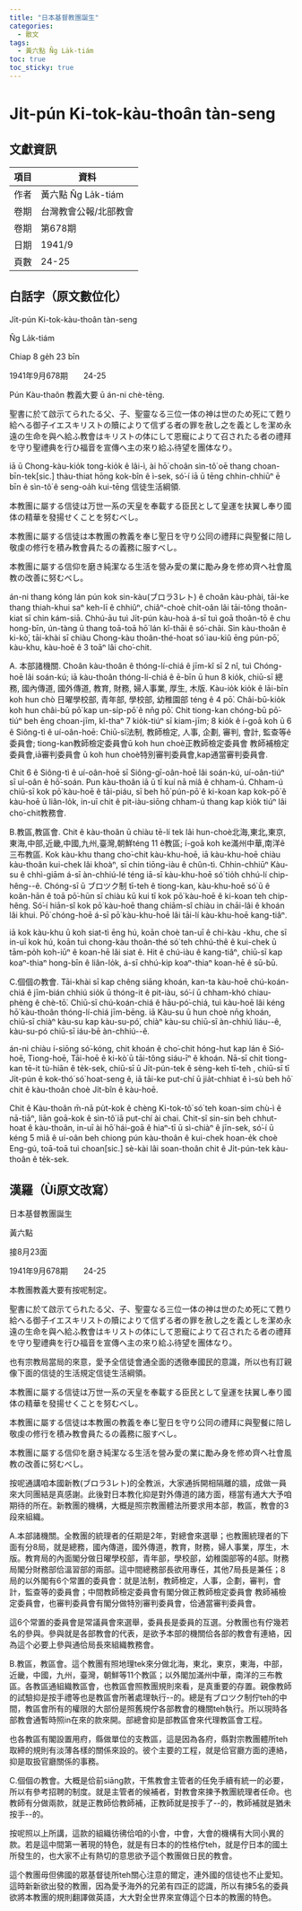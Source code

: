 ```yaml
---
title: "日本基督教團誕生"
categories:
  - 散文
tags:
  - 黃六點 N̂g La̍k-tiám
toc: true
toc_sticky: true
---
```


# Ji̍t-pún Ki-tok-kàu-thoân tàn-seng

## 文獻資訊

| 項目 | 資料 |
|---|---|
| 作者 | 黃六點 N̂g La̍k-tiám |
| 卷期 | 台灣教會公報/北部教會 |
| 卷期 | 第678期 |
| 日期 | 1941/9 |
| 頁數 | 24-25 |

## 白話字（原文數位化）

Ji̍t-pún Ki-tok-kàu-thoân tàn-seng

N̂g La̍k-tiám

Chiap 8 ge̍h 23 bīn

1941年9月678期       24-25

Pún Kàu-thaôn 教義大要 ū án-ni chè-tēng.

聖書に於て啟示てられたる父、子、聖靈なる三位一体の神は世のため死にて甦り給へる御子イエスキリストの贖によりて信ずる者の罪を赦し之を義としを潔め永遠の生命を與へ給ふ教會はキリストの体にして恩寵によりて召されたる者の禮拜を守り聖禮典を行ひ福音を宣傳へ主の來り給ふ待望を團体なり。

iā ū Chong-kàu-kio̍k tong-kio̍k ê lâi-ì, ài hō͘ choân sìn-tô͘ oē thang choan-bīn-tek[sic.] thàu-thiat hōng kok-bîn ê ì-sek, só͘-í iā ū tēng chhin-chhiūⁿ ē bīn ê sìn-tô͘ ê seng-oa̍h kui-tēng 信徒生活綱領.

本教團に屬する信徒は万世一系の天皇を奉載する臣民として皇運を扶翼し奉り國体の精華を發揚せくことを努むべし。

本教團に屬する信徒は本教團の教義を奉じ聖日を守り公同の禮拜に與聖餐に陪し敬虔の修行を積み教會員たるの義務に服すべし。

本教團に屬する信仰を磨き純潔なる生活を營み愛の業に勵み身を修め齊へ社會風教の改善に努むべし。

án-ni thang kóng lán pún kok sin-kàu(ブロラ3レト) ê choân kàu-phài, tāi-ke thang thiah-khui saⁿ keh-lī ê chhiûⁿ, chiâⁿ-choè chi̍t-oân lâi tāi-tông thoân-kiat sī chin kám-siā. Chhú-āu tuì Ji̍t-pún kàu-hoà á-sī tuì goā thoân-tō ê chu hong-bīn, ún-tàng ū thang toā-toā hō͘ lán kî-thāi ê só͘-chāi. Sin kàu-thoân ê ki-kò͘, tāi-khài sī chiàu Chong-kàu thoân-thé-hoat só͘ iau-kiû ēng pún-pō͘, kàu-khu, kàu-hoē ê 3 toāⁿ lâi cho͘-chit.

A. 本部諸機關. Choân kàu-thoân ê thóng-lí-chiá ê jīm-kî sī 2 nî, tuì Chóng-hoē lâi soán-kú; iā kàu-thoân thóng-lí-chiá ê ē-bīn ū hun 8 kio̍k, chiū-sī 總務, 國內傳道, 國外傳道, 教育, 財務, 婦人事業, 厚生, 木版. Kàu-io̍k kio̍k ê lāi-bīn koh hun chò 日曜學校部, 青年部, 學校部, 幼稚園部 téng ê 4 pō͘. Châi-bū-kio̍k koh hun châi-bū pō͘ kap un-si̍p-pō͘ ê nn̄g pō͘. Chit tiong-kan chóng-bū pō͘-tiúⁿ beh ēng choan-jīm, kî-thaⁿ 7 kio̍k-tiúⁿ sī kiam-jīm; 8 kio̍k ê í-goā koh ū 6 ê Siông-tì ê uí-oân-hoē: Chiū-sī法制, 教師檢定, 人事, 企劃, 審判, 會計, 監查等ê委員會; tiong-kan教師檢定委員會ū koh hun choè正教師檢定委員會 教師補檢定委員會,iā審判委員會 ū koh hun choè特別審判委員會,kap通當審判委員會.

Chit 6 ê Siông-tì ê uí-oân-hoē sī Siông-gī-oân-hoē lâi soán-kú, uí-oân-tiúⁿ sī uí-oân ê hō͘-soán. Pun kàu-thoân iā ū tī kuí nā miâ ê chham-ú. Chham-ú chiū-sī kok pō͘ kàu-hoē ê tāi-piáu, sī beh hō͘ pún-pō͘ ê ki-koan kap kok-pō͘ ê kàu-hoē ū liân-lo̍k, in-uī chit ê pit-iàu-siōng chham-ú thang kap kio̍k tiúⁿ lâi cho͘-chit教務會.

B.教區,教區會. Chit ê kàu-thoân ū chiàu tē-lí tek lâi hun-choè北海,東北,東京,東海,中部,近畿,中國,九州,臺灣,朝鮮téng 11 ê教區; í-goā koh ke滿州中華,南洋ê三布教區. Kok kàu-khu thang cho͘-chit kàu-khu-hoē, iā kàu-khu-hoē chiàu kàu-thoân kui-chek lâi khoàⁿ, sī chin tiōng-iàu ê chûn-tì. Chhin-chhiūⁿ Kàu-su ê chhì-giām á-sī àn-chhiú-lé téng iā-sī kàu-khu-hoē só͘ tio̍h chhú-lí chip-hêng--ê. Chóng-sī ū ブロツク制 tī-teh ê tiong-kan, kàu-khu-hoē só͘ ū ê koân-hān ê toā pō͘-hūn sī chiàu kū kui tī kok pō͘ kàu-hoē ê ki-koan teh chip-hêng. Só͘-í hiān-sî kok pō͘ kàu-hoē thang chiām-sî chiàu in chāi-lâi ê khoán lâi khui. Pō͘ chóng-hoē á-sī pō͘ kàu-khu-hoē lâi tāi-lí kàu-khu-hoē kang-tiâⁿ.

iā kok kàu-khu ū koh siat-tì ēng hú, koān choè tan-uī ê chi-kàu -khu, che sī in-uī kok hú, koān tuì chong-kàu thoân-thé só͘ teh chhú-thê ê kui-chek ū tām-po̍h koh-iūⁿ ê koan-hē lâi siat ê. Hit ê chú-iàu ê kang-tiâⁿ, chiū-sī kap koaⁿ-thiaⁿ hong-bīn ê liân-lo̍k, á-sī chhú-kip koaⁿ-thiaⁿ koan-hē ê sū-bū.

C.個個の教會. Tāi-khài sī kap chêng siāng khoán, kan-ta kàu-hoē chú-koán-chiá ê jīm-bián chhiú sio̍k ū thóng-it ê pit-iàu, só͘-í ū chham-khó chiau-phèng ê chè-tō͘. Chiū-sī chú-koán-chiá ê hāu-pó͘-chiá, tuì kàu-hoē lâi kéng hō͘ kàu-thoân thóng-lí-chiá jīm-bēng. iā Kàu-su ū hun choè nn̄g khoán, chiū-sī chiàⁿ kàu-su kap kàu-su-pó͘, chiàⁿ kàu-su chiū-sī àn-chhiú liáu--ê, kàu-su-pó chiū-sī iáu-bē àn-chhiú--ê.

án-ni chiàu í-siōng só͘-kóng, chit khoán ê cho͘-chit hóng-hut kap lán ê Sió-hoē, Tiong-hoē, Tāi-hoē ê ki-kò͘ ū tāi-tông siáu-īⁿ ê khoán. Nā-sī chit tiong-kan tē-it tù-hiān ê te̍k-sek, chiū-sī ū Ji̍t-pún-tek ê sèng-keh tī-teh , chiū-sī tī Ji̍t-pún ê kok-thó͘ só͘ hoat-seng ê, iā tāi-ke put-chí ū jia̍t-chhiat ê ì-sù beh hō͘ chit ê kàu-thoân choè Ji̍t-bîn ê kàu-hoē.

Chit ê Kàu-thoân m̄-nā pu̍t-kok ê chèng Ki-tok-tô͘ só͘ teh koan-sim chù-ì ê nā-tiāⁿ, liān goā-kok ê sìn-tô͘ iā put-chí ài chai. Chit-sî sin-sin beh chhut-hoat ê kàu-thoân, in-uī ài hō͘ hái-goā ê hiaⁿ-tī ū sì-chiàⁿ ê jīn-sek, só͘-í ū kéng 5 miâ ê uí-oân beh chiong pún kàu-thoân ê kui-chek hoan-e̍k choè Eng-gú, toā-toā tuì choan[sic.] sè-kài lâi soan-thoân chit ê Ji̍t-pún-tek kàu-thoân ê te̍k-sek.

## 漢羅（Ùi原文改寫）

日本基督教團誕生

黃六點

接8月23面

1941年9月678期       24-25

本教團教義大要有按呢制定。

聖書に於て啟示てられたる父、子、聖靈なる三位一体の神は世のため死にて甦り給へる御子イエスキリストの贖によりて信ずる者の罪を赦し之を義としを潔め永遠の生命を與へ給ふ教會はキリストの体にして恩寵によりて召されたる者の禮拜を守り聖禮典を行ひ福音を宣傳へ主の來り給ふ待望を團体なり。

也有宗教局當局的來意，愛予全信徒會通全面的透徹奉國民的意識，所以也有訂親像下面的信徒的生活規定信徒生活綱領。

本教團に屬する信徒は万世一系の天皇を奉載する臣民として皇運を扶翼し奉り國体の精華を發揚せくことを努むべし。

本教團に屬する信徒は本教團の教義を奉じ聖日を守り公同の禮拜に與聖餐に陪し敬虔の修行を積み教會員たるの義務に服すべし。

本教團に屬する信仰を磨き純潔なる生活を營み愛の業に勵み身を修め齊へ社會風教の改善に努むべし。

按呢通講咱本國新教(ブロラ3レト)的全教派，大家通拆開相隔離的牆，成做一員來大同團結是真感謝。此後對日本教化抑是對外傳道的諸方面，穩當有通大大予咱期待的所在。新教團的機構，大概是照宗教團體法所要求用本部，教區，教會的3段來組織。

A.本部諸機關。全教團的統理者的任期是2年，對總會來選舉；也教團統理者的下面有分8局，就是總務，國內傳道，國外傳道，教育，財務，婦人事業，厚生，木版。教育局的內面閣分做日曜學校部，青年部，學校部，幼稚園部等的4部。財務局閣分財務部佮溫習部的兩部。這中間總務部長欲用專任，其他7局長是兼任；8局的以外閣有6个常置的委員會：就是法制，教師檢定，人事，企劃，審判，會計，監查等的委員會；中間教師檢定委員會有閣分做正教師檢定委員會 教師補檢定委員會，也審判委員會有閣分做特別審判委員會，佮通當審判委員會。

這6个常置的委員會是常議員會來選舉，委員長是委員的互選。分教團也有佇幾若名的參與。參與就是各部教會的代表，是欲予本部的機關佮各部的教會有連絡，因為這个必要上參與通佮局長來組織教務會。

B.教區，教區會。這个教團有照地理tek來分做北海，東北，東京，東海，中部，近畿，中國，九州，臺灣，朝鮮等11个教區；以外閣加滿州中華，南洋的三布教區。各教區通組織教區會，也教區會照教團規則來看，是真重要的存置。親像教師的試驗抑是按手禮等也是教區會所著處理執行--的。總是有ブロツク制佇teh的中間，教區會所有的權限的大部份是照舊規佇各部教會的機關teh執行。所以現時各部教會通暫時照in在來的款來開。部總會抑是部教區會來代理教區會工程。

也各教區有閣設置用府，縣做單位的支教區，這是因為各府，縣對宗教團體所teh取締的規則有淡薄各樣的關係來設的。彼个主要的工程，就是佮官廳方面的連絡，抑是取扱官廳關係的事務。

C.個個の教會。大概是佮前siāng款，干焦教會主管者的任免手續有統一的必要，所以有參考招聘的制度。就是主管者的候補者，對教會來揀予教團統理者任命。也教師有分做兩款，就是正教師佮教師補，正教師就是按手了--的，教師補就是猶未按手--的。

按呢照以上所講，這款的組織彷彿佮咱的小會，中會，大會的機構有大同小異的款。若是這中間第一著現的特色，就是有日本的的性格佇teh，就是佇日本的國土所發生的，也大家不止有熱切的意思欲予這个教團做日民的教會。

這个教團毋但佛國的眾基督徒所teh關心注意的爾定，連外國的信徒也不止愛知。這時新新欲出發的教團，因為愛予海外的兄弟有四正的認識，所以有揀5名的委員欲將本教團的規則翻譯做英語，大大對全世界來宣傳這个日本的教團的特色。
